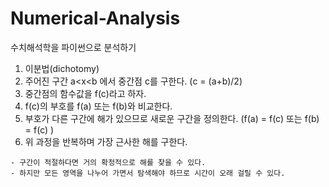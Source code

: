 # Numerical-Analysis

수치해석학을 파이썬으로 분석하기

1. 이분법(dichotomy)
  1. 주어진 구간 a<x<b 에서 중간점 c를 구한다. (c = (a+b)/2)
  2. 중간점의 함수값을 f(c)라고 하자.
  3. f(c)의 부호를 f(a) 또는 f(b)와 비교한다.
  4. 부호가 다른 구간에 해가 있으므로 새로운 구간을 정의한다. (f(a) = f(c) 또는 f(b) = f(c) )
  5. 위 과정을 반복하며 가장 근사한 해를 구한다.

    - 구간이 적절하다면 거의 확정적으로 해를 찾을 수 있다.
    - 하지만 모든 영역을 나누어 가면서 탐색해야 하므로 시간이 오래 걸릴 수 있다.
